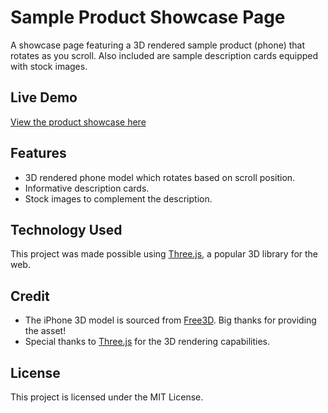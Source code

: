 # Sample Product Showcase Page

A showcase page featuring a 3D rendered sample product (phone) that rotates as you scroll. Also included are sample description cards equipped with stock images.

## Live Demo

[View the product showcase here](http://barrymun.product-showcase.surge.sh/)

## Features

- 3D rendered phone model which rotates based on scroll position.
- Informative description cards.
- Stock images to complement the description.

## Technology Used

This project was made possible using [Three.js](https://threejs.org/), a popular 3D library for the web.

## Credit

- The iPhone 3D model is sourced from [Free3D](https://free3d.com/3d-model/iphonex-983338.html). Big thanks for providing the asset!
- Special thanks to [Three.js](https://threejs.org/) for the 3D rendering capabilities.

## License

This project is licensed under the MIT License.
